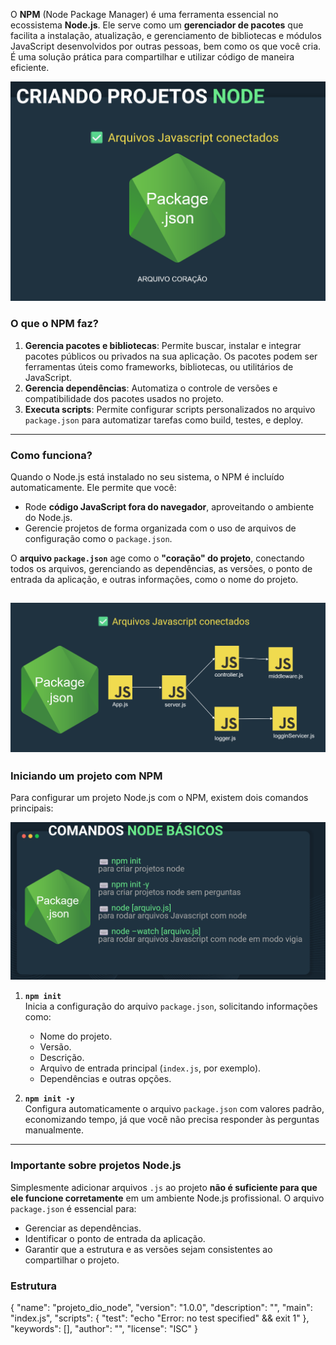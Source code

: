 O **NPM** (Node Package Manager) é uma ferramenta essencial no ecossistema **Node.js**. Ele serve como um **gerenciador de pacotes** que facilita a instalação, atualização, e gerenciamento de bibliotecas e módulos JavaScript desenvolvidos por outras pessoas, bem como os que você cria. É uma solução prática para compartilhar e utilizar código de maneira eficiente.

![alt text](../anotacoesGerais/img/npm1.png)

### **O que o NPM faz?**
1. **Gerencia pacotes e bibliotecas**: Permite buscar, instalar e integrar pacotes públicos ou privados na sua aplicação. Os pacotes podem ser ferramentas úteis como frameworks, bibliotecas, ou utilitários de JavaScript.
2. **Gerencia dependências**: Automatiza o controle de versões e compatibilidade dos pacotes usados no projeto.
3. **Executa scripts**: Permite configurar scripts personalizados no arquivo `package.json` para automatizar tarefas como build, testes, e deploy.

---

### **Como funciona?**
Quando o Node.js está instalado no seu sistema, o NPM é incluído automaticamente. Ele permite que você:
- Rode **código JavaScript fora do navegador**, aproveitando o ambiente do Node.js.
- Gerencie projetos de forma organizada com o uso de arquivos de configuração como o `package.json`.

O **arquivo `package.json`** age como o **"coração" do projeto**, conectando todos os arquivos, gerenciando as dependências, as versões, o ponto de entrada da aplicação, e outras informações, como o nome do projeto.

![alt text](../anotacoesGerais/img/npm3.png)
---



### **Iniciando um projeto com NPM**
Para configurar um projeto Node.js com o NPM, existem dois comandos principais:

![alt text](../anotacoesGerais/img/npm2.png)


1. **`npm init`**  
   Inicia a configuração do arquivo `package.json`, solicitando informações como:
   - Nome do projeto.
   - Versão.
   - Descrição.
   - Arquivo de entrada principal (`index.js`, por exemplo).
   - Dependências e outras opções.

2. **`npm init -y`**  
   Configura automaticamente o arquivo `package.json` com valores padrão, economizando tempo, já que você não precisa responder às perguntas manualmente.

---

### **Importante sobre projetos Node.js**
Simplesmente adicionar arquivos `.js` ao projeto **não é suficiente para que ele funcione corretamente** em um ambiente Node.js profissional. O arquivo `package.json` é essencial para:


- Gerenciar as dependências.
- Identificar o ponto de entrada da aplicação.
- Garantir que a estrutura e as versões sejam consistentes ao compartilhar o projeto.


### **Estrutura**

{
  "name": "projeto_dio_node",
  "version": "1.0.0",
  "description": "",
  "main": "index.js",
  "scripts": {
    "test": "echo \"Error: no test specified\" && exit 1"
  },
  "keywords": [],
  "author": "",
  "license": "ISC"
}

